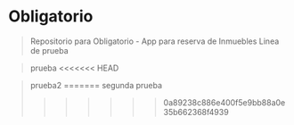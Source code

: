 # Obligatorio
> Repositorio para Obligatorio - App para reserva de Inmuebles
> Linea de prueba

>prueba
<<<<<<< HEAD

>prueba2
=======
segunda prueba
>>>>>>> 0a89238c886e400f5e9bb88a0e35b662368f4939
